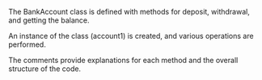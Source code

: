 The BankAccount class is defined with methods for deposit, withdrawal, and getting the balance.

An instance of the class (account1) is created, and various operations are performed.

The comments provide explanations for each method and the overall structure of the code.
